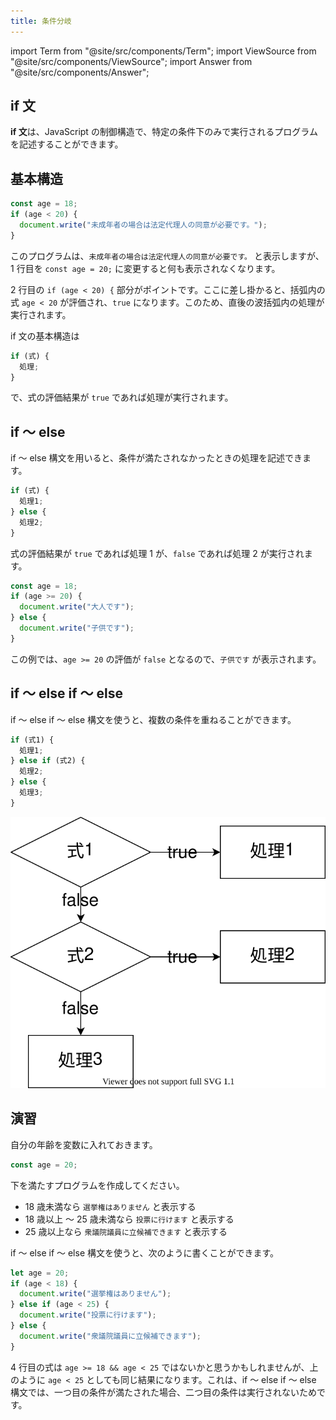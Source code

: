 ```yaml
---
title: 条件分岐
---
```


import Term from "@site/src/components/Term";
import ViewSource from "@site/src/components/ViewSource";
import Answer from "@site/src/components/Answer";

## if 文

**if 文**は、<Term type="javascript">JavaScript</Term> の<Term strong type="javascriptControlFlow">制御構造</Term>で、特定の条件下のみで実行されるプログラムを記述することができます。

## 基本構造

```javascript
const age = 18;
if (age < 20) {
  document.write("未成年者の場合は法定代理人の同意が必要です。");
}
```

このプログラムは、`未成年者の場合は法定代理人の同意が必要です。` と表示しますが、1 行目を `const age = 20;` に変更すると何も表示されなくなります。

2 行目の `if (age < 20) {` 部分がポイントです。ここに差し掛かると、括弧内の<Term type="javascriptExpression">式</Term> `age < 20` が<Term type="javascriptEvaluation">評価</Term>され、`true` になります。このため、直後の波括弧内の処理が実行されます。

if 文の基本構造は

```javascript
if (式) {
  処理;
}
```

で、<Term type="javascriptExpression">式</Term>の<Term type="javascriptEvaluation">評価</Term>結果が `true` であれば処理が実行されます。

## if ～ else

if ～ else 構文を用いると、条件が満たされなかったときの処理を記述できます。

```javascript
if (式) {
  処理1;
} else {
  処理2;
}
```

<p><Term type="javascriptExpression">式</Term>の<Term type="javascriptEvaluation">評価</Term>結果が <code>true</code> であれば処理 1 が、<code>false</code> であれば処理 2 が実行されます。</p>

```javascript
const age = 18;
if (age >= 20) {
  document.write("大人です");
} else {
  document.write("子供です");
}
```

この例では、`age >= 20` の<Term type="javascriptEvaluation">評価</Term>が `false` となるので、`子供です` が表示されます。

## if ～ else if ～ else

if ～ else if ～ else 構文を使うと、複数の条件を重ねることができます。

```javascript
if (式1) {
  処理1;
} else if (式2) {
  処理2;
} else {
  処理3;
}
```

![if文のフローチャート](./flowchart.drawio.svg)

## 演習

自分の年齢を<Term type="javascriptVariable">変数</Term>に入れておきます。

```javascript
const age = 20;
```

下を満たすプログラムを作成してください。

- 18 歳未満なら `選挙権はありません` と表示する
- 18 歳以上 ～ 25 歳未満なら `投票に行けます` と表示する
- 25 歳以上なら `衆議院議員に立候補できます` と表示する

<Answer>

if ～ else if ～ else 構文を使うと、次のように書くことができます。

```javascript title=script.js showLineNumbers
let age = 20;
if (age < 18) {
  document.write("選挙権はありません");
} else if (age < 25) {
  document.write("投票に行けます");
} else {
  document.write("衆議院議員に立候補できます");
}
```

<ViewSource url={import.meta.url} path="_samples/the-right-to-vote" />

4 行目の式は `age >= 18 && age < 25` ではないかと思うかもしれませんが、上のように `age < 25` としても同じ結果になります。これは、if ～ else if ～ else 構文では、一つ目の条件が満たされた場合、二つ目の条件は実行されないためです。

</Answer>
